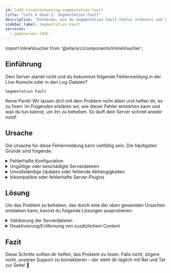 ```yaml
---
id: l4d2-troubleshooting-segmentation-fault
title: "Left 4 Dead 2: Segmentation Fault"
description: "Entdecke, wie du Segmentation Fault-Fehler erkennst und behebst, damit dein Server wieder rund läuft → Jetzt mehr erfahren"
sidebar_label: Segmentation Fault
services:
  - gameserver-l4d2
---
```


import InlineVoucher from '@site/src/components/InlineVoucher';

## Einführung

Dein Server startet nicht und du bekommst folgende Fehlermeldung in der Live-Konsole oder in den Log-Dateien?

```
Segmentation Fault
```

Keine Panik! Wir lassen dich mit dem Problem nicht allein und helfen dir, es zu fixen. Im Folgenden erklären wir, wie dieser Fehler entstehen kann und was du tun kannst, um ihn zu beheben. So läuft dein Server schnell wieder rund!



<InlineVoucher />



## Ursache

Die Ursache für diese Fehlermeldung kann vielfältig sein. Die häufigsten Gründe sind folgende:

<details>
  <summary>Fehlerhafte Konfiguration</summary>

Eine falsch oder unvollständig konfigurierte Konfigurationsdatei kann dazu führen, dass der Server beim Start oder während des Betriebs auf ungültige Parameter oder ungültige Speicherbereiche zugreift.

Das passiert besonders, wenn zum Beispiel Einrückungen oder Wertzuweisungen nicht korrekt gesetzt sind. Das kann dann zu einem Absturz oder undefiniertem Verhalten führen (z.B. Segmentation Fault).

</details>

<details>
  <summary>Ungültige oder beschädigte Serverdateien</summary>

  Durch fehlerhafte Übertragungen, manuelle Änderungen oder beschädigte Installationen können zentrale Serverdateien beschädigt werden. Das kann zu unerwartetem Verhalten oder kritischen Abstürzen wie einem Segmentation Fault beim Laden oder Ausführen führen.

</details>

<details>
  <summary>Unvollständige Updates oder fehlende Abhängigkeiten</summary>

  Wenn ein Server-Update nicht vollständig abgeschlossen wurde oder bestimmte Abhängigkeiten bzw. Module fehlen, können beim Start oder während der Laufzeit Fehler auftreten.

</details>

<details>
  <summary>Inkompatible oder fehlerhafte Server-Plugins</summary>

  Zusätzliche Erweiterungen wie SourceMod/Metamod oder Plugins, die nicht mit der genutzten Server-Version kompatibel sind oder fehlerhaft programmiert wurden, können direkt den Speicherzugriff des Servers beeinflussen und entsprechend Probleme verursachen.

</details>



## Lösung

Um das Problem zu beheben, das durch eine der oben genannten Ursachen entstehen kann, kannst du folgende Lösungen ausprobieren: 

<details>
  <summary>Validierung der Serverdateien</summary>

Um mögliche Fehler durch beschädigte oder unvollständige Spieldateien auszuschließen, empfehlen wir die Funktion **Steam-Dateien validieren** im Gameserver **Dashboard** zu nutzen.

![img](https://screensaver01.zap-hosting.com/index.php/s/oi2ozFBPGingSSX/preview)

  Der Gameserver wird automatisch über SteamCMD geprüft und fehlende oder fehlerhafte Dateien werden durch die Originalversion ersetzt. Der Prozess ist vollautomatisch und stellt sicher, dass die Serverdateien mit der aktuellen Steam-Version übereinstimmen.

</details>

<details>
  <summary>Deaktivierung/Entfernung von zusätzlichem Content</summary>

Wenn du zusätzlichen Content wie Sourcemod/Metamod und Plugins auf deinem Gameserver installiert hast, macht es Sinn, diese zumindest vorübergehend zu deaktivieren oder zu entfernen.

Dieser Schritt kann ausschließen, ob die Probleme durch den zusätzlichen Content verursacht werden. Nach Updates gibt es häufig Probleme mit solchen Erweiterungen, weil sie nicht mehr oder noch nicht mit der neuen Server-Version kompatibel sind.

</details>

## Fazit

Diese Schritte sollten dir helfen, das Problem zu lösen. Falls nicht, zögere nicht, unseren Support zu kontaktieren – der steht dir täglich mit Rat und Tat zur Seite! 🙂

<InlineVoucher />